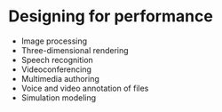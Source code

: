 # Designing for performance
* Image processing
* Three-dimensional rendering
* Speech recognition
* Videoconferencing
* Multimedia authoring 
* Voice and video annotation of files
* Simulation modeling

